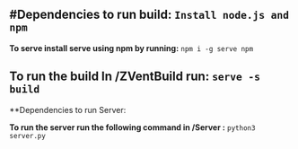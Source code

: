 #Dependencies to run build:
  `Install node.js and npm`
--- 
**To serve install serve using npm by running:**
  `npm i -g serve npm`

**To run the build In /ZVentBuild run:**
  `serve -s build`
---
**Dependencies to run Server:

**To run the server run the following command in /Server  :**
`python3 server.py`
